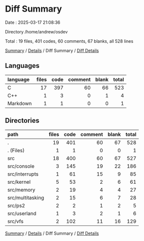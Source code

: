 # Diff Summary

Date : 2025-03-17 21:08:36

Directory /home/andrew/osdev

Total : 19 files,  401 codes, 60 comments, 67 blanks, all 528 lines

[Summary](results.md) / [Details](details.md) / Diff Summary / [Diff Details](diff-details.md)

## Languages
| language | files | code | comment | blank | total |
| :--- | ---: | ---: | ---: | ---: | ---: |
| C | 17 | 397 | 60 | 66 | 523 |
| C++ | 1 | 3 | 0 | 1 | 4 |
| Markdown | 1 | 1 | 0 | 0 | 1 |

## Directories
| path | files | code | comment | blank | total |
| :--- | ---: | ---: | ---: | ---: | ---: |
| . | 19 | 401 | 60 | 67 | 528 |
| . (Files) | 1 | 1 | 0 | 0 | 1 |
| src | 18 | 400 | 60 | 67 | 527 |
| src/console | 3 | 145 | 19 | 22 | 186 |
| src/interrupts | 1 | 61 | 15 | 9 | 85 |
| src/kernel | 5 | 53 | 2 | 6 | 61 |
| src/memory | 2 | 19 | 4 | 4 | 27 |
| src/multitasking | 2 | 15 | 6 | 7 | 28 |
| src/ps2 | 2 | 2 | 1 | 2 | 5 |
| src/userland | 1 | 3 | 2 | 1 | 6 |
| src/vfs | 2 | 102 | 11 | 16 | 129 |

[Summary](results.md) / [Details](details.md) / Diff Summary / [Diff Details](diff-details.md)
